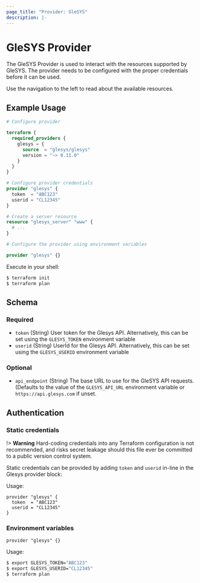 ```yaml
---
page_title: "Provider: GleSYS"
description: |-
---
```


# GleSYS Provider

The GleSYS Provider is used to interact with the resources supported by GleSYS.
The provider needs to be configured with the proper credentials before it can be
used.

Use the navigation to the left to read about the available resources.

## Example Usage

```terraform
# Configure provider

terraform {
  required_providers {
    glesys = {
      source  = "glesys/glesys"
      version = "~> 0.11.0"
    }
  }
}

# Configure provider credentials
provider "glesys" {
  token  = "ABC123"
  userid = "CL12345"
}

# Create a server resource
resource "glesys_server" "www" {
  # ...
}
```

```terraform
# Configure the provider using environment variables

provider "glesys" {}
```

Execute in your shell:
```sh
$ terraform init
$ terraform plan
```

<!-- schema generated by tfplugindocs -->
## Schema

### Required

- `token` (String) User token for the Glesys API. Alternatively, this can be set using the `GLESYS_TOKEN` environment variable
- `userid` (String) UserId for the Glesys API. Alternatively, this can be set using the `GLESYS_USERID` environment variable

### Optional

- `api_endpoint` (String) The base URL to use for the GleSYS API requests. (Defaults to the value of the `GLESYS_API_URL` environment variable or `https://api.glesys.com` if unset.

## Authentication

### Static credentials

!> **Warning** Hard-coding credentials into any Terraform configuration is not
recommended, and risks secret leakage should this file ever be committed to a
public version control system.

Static credentials can be provided by adding `token` and `userid` in-line in the
Glesys provider block:

Usage:

```hcl
provider "glesys" {
  token  = "ABC123"
  userid = "CL12345"
}
```

### Environment variables

```hcl
provider "glesys" {}
```

Usage:

```sh
$ export GLESYS_TOKEN="ABC123"
$ export GLESYS_USERID="CL12345"
$ terraform plan
```
